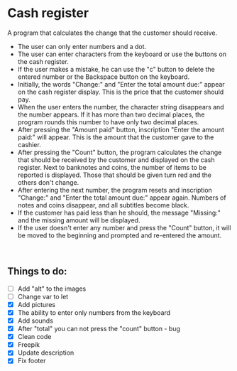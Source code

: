 # Cash register

A program that calculates the change that the customer should receive.

* The user can only enter numbers and a dot.
* The user can enter characters from the keyboard or use the buttons on the cash register.
* If the user makes a mistake, he can use the "c" button to delete the entered number or the Backspace button on the keyboard.
* Initially, the words "Change:" and "Enter the total amount due:" appear on the cash register display. This is the price that the customer should pay.
* When the user enters the number, the character string disappears and the number appears. If it has more than two decimal places, the program rounds this number to have only two decimal places.
* After pressing the "Amount paid" button,  inscription "Enter the amount paid:" will appear. This is the amount that the customer gave to the cashier.
* After pressing the "Count" button, the program calculates the change that should be received by the customer and displayed on the cash register. Next to banknotes and coins, the number of items to be reported is displayed. Those that should be given turn red and the others don't change.
* After entering the next number, the program resets and inscription "Change:" and "Enter the total amount due:" appear again. Numbers of notes and coins disappear, and all subtitles become black.
* If the customer has paid less than he should, the message "Missing:" and the missing amount will be displayed.
* If the user doesn't enter any number and press the "Count" button, it will be moved to the beginning and prompted and re-entered the amount.
<br/>

## Things to do:

- [ ] Add "alt" to the images
- [ ] Change var to let
- [x] Add pictures
- [x] The ability to enter only numbers from the keyboard
- [x] Add sounds
- [x] After "total" you can not press the "count" button - bug
- [x] Clean code
- [x] Freepik
- [x] Update description
- [x] Fix footer
